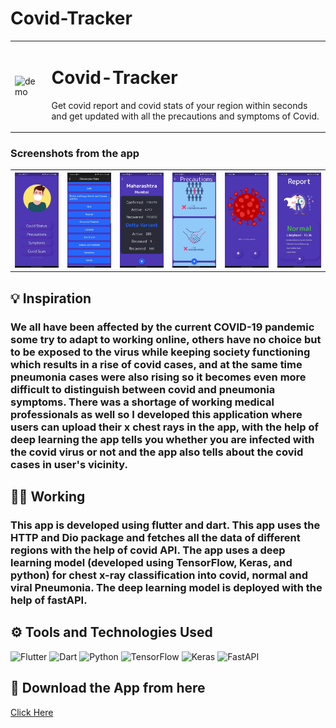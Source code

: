 <h1> Covid-Tracker</h1>
<table width: "100%">
<!--   <td>
  <img src="demo.gif" alt="demo1">
  </td> -->
  <td>
  <img src="sc2.gif" alt="demo">
  </td>
  <td>
    <h1> Covid-Tracker</h1>
    <p>Get covid report and covid stats of your region within seconds and get updated with all the precautions and symptoms of Covid.</p>

  </td>


</table>


### Screenshots from the app
<table style="width:100%">
 <th>
<img src="s1.jpg" alt="demo" >
  </th>
 <th>
<img src="s2.jpeg" alt="demo">
  </th>

 <th>
<img src="s3.jpeg" alt="demo">
  </th>

 <th>
<img src="s4.jpeg" alt="demo">
  </th>
  <th>
<img src="s5.jpg" alt="demo">
  </th>
  <th>
<img src="s6.jpg" alt="demo">
  </th>
</table>

## 💡 Inspiration
### We all have been affected by the current COVID-19 pandemic some try to adapt to working online, others have no choice but to be exposed to the virus while keeping society functioning which results in a rise of covid cases, and at the same time pneumonia cases were also rising so it becomes even more difficult to distinguish between covid and pneumonia symptoms. There was a shortage of working medical professionals as well so I developed this application where users can upload their x chest rays in the app, with the help of deep learning the app tells you whether you are infected with the covid virus or not and the app also tells about the covid cases in user's vicinity.

## 🧑‍💻 Working
### This app is developed using flutter and dart. This app uses the HTTP and Dio package and fetches all the data of different regions with the help of covid API. The app uses a deep learning model (developed using TensorFlow, Keras, and python) for chest x-ray classification into covid, normal and viral Pneumonia. The deep learning model is deployed with the help of fastAPI.


##  ⚙️ Tools and Technologies Used
![Flutter](https://img.shields.io/badge/Flutter-%2302569B.svg?style=for-the-badge&logo=Flutter&logoColor=white)
![Dart](https://img.shields.io/badge/dart-%230175C2.svg?style=for-the-badge&logo=dart&logoColor=white)
![Python](https://img.shields.io/badge/python-3670A0?style=for-the-badge&logo=python&logoColor=ffdd54)
![TensorFlow](https://img.shields.io/badge/TensorFlow-%23FF6F00.svg?style=for-the-badge&logo=TensorFlow&logoColor=white)
![Keras](https://img.shields.io/badge/Keras-%23D00000.svg?style=for-the-badge&logo=Keras&logoColor=white)
![FastAPI](https://img.shields.io/badge/FastAPI-005571?style=for-the-badge&logo=fastapi)






## 🔽 Download the App from here
<a href="https://drive.google.com/drive/folders/1W-IjDzXX-6sUpev2aWBctajaIF2W7jtZ?usp=sharing">Click Here</a>
